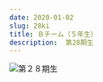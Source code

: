 ```yaml
---
date: 2020-01-02
slug: 28ki
title: Ｂチーム（５年生）
description:  第28期生
---
```


![第２８期生](/images/uploads/28ki-group-photo.jpg)
